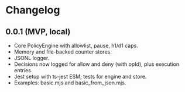 # Changelog

## 0.0.1 (MVP, local)
- Core PolicyEngine with allowlist, pause, h1/d1 caps.
- Memory and file-backed counter stores.
- JSONL logger.
- Decisions now logged for allow and deny (with opId), plus execution entries.
- Jest setup with ts-jest ESM; tests for engine and store.
- Examples: basic.mjs and basic_from_json.mjs.

